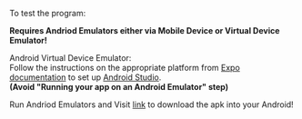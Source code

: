 To test the program:

**Requires Andriod Emulators either via Mobile Device or Virtual Device Emulator!**
   
Android Virtual Device Emulator:<br />
Follow the instructions on the appropriate platform from [Expo documentation](https://docs.expo.dev/get-started/set-up-your-environment/?platform=android&device=simulated&mode=development-build&buildEnv=local) to set up [Android Studio](https://developer.android.com/studio).<br />**(Avoid "Running your app on an Android Emulator" step)**

Run Andriod Emulators and 
Visit [link](https://expo.dev/artifacts/eas/gFdXddq6FXs1AifMYCSixQ.apk) to download the apk into your Android!
